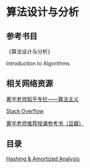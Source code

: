 # 算法设计与分析

## 参考书目
《算法设计与分析》

Introduction to Algorithms

## 相关网络资源
[黄宇老师知乎专栏——算法主义](https://zhuanlan.zhihu.com/algocentric)

[Stack Overflow](https://stackoverflow.com/)

[黄宇老师推荐授课参考书（豆瓣）](https://www.douban.com/doulist/1155824/)

## 目录
[Hashing & Amortized Analysis](./notes/Hashing.pdf)
